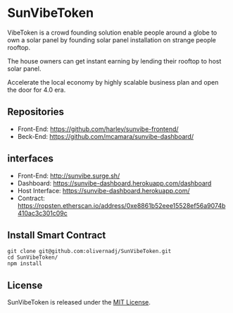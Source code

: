 # SunVibeToken

VibeToken is a crowd founding solution enable people around a globe to own a solar
panel by founding solar panel installation on strange people rooftop.

The house owners can get instant earning by lending their rooftop to host solar panel.

Accelerate the local economy by highly scalable business plan and open the door for 4.0 era.


## Repositories

 - Front-End: https://github.com/harley/sunvibe-frontend/
 - Beck-End: https://github.com/mcamara/sunvibe-dashboard/

## interfaces

 - Front-End: http://sunvibe.surge.sh/
 - Dashboard: https://sunvibe-dashboard.herokuapp.com/dashboard
 - Host Interface: https://sunvibe-dashboard.herokuapp.com/
 - Contract: https://ropsten.etherscan.io/address/0xe8861b52eee15528ef56a9074b410ac3c301c09c

## Install Smart Contract

```
git clone git@github.com:olivernadj/SunVibeToken.git
cd SunVibeToken/
npm install

```

## License

SunVibeToken is released under the [MIT License](LICENSE).
